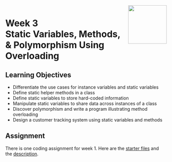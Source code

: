 <a href="../">
  <img src="/img/Introduction_to_Java_and_Object-Oriented_Programming_logo.avif" width="120" align="right">
</a>

# Week 3 <br>  Static Variables, Methods, & Polymorphism Using Overloading

## Learning Objectives
- Differentiate the use cases for instance variables and static variables
- Define static helper methods in a class
- Define static variables to store hard-coded information
- Manipulate static variables to share data across instances of a class
- Discover polymorphism and write a program illustrating method overloading
- Design a customer tracking system using static variables and methods

## Assignment

There is one coding assignment for week 1. Here are the [starter files](./Coding%20Assignment/Starter%20Code) and the [description](./Coding%20Assignment/Intro%20to%20Java%20&%20OOP_Homework%204.docx.pdf). 
